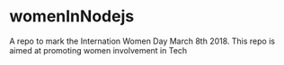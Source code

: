# womenInNodejs
A repo to mark the Internation Women Day March 8th 2018.
This repo is aimed at promoting women involvement in Tech
